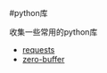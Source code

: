 #python库

收集一些常用的python库

-	[requests](http://docs.python-requests.org/en/latest/)
-	[zero-buffer](https://zero-buffer.readthedocs.org)
